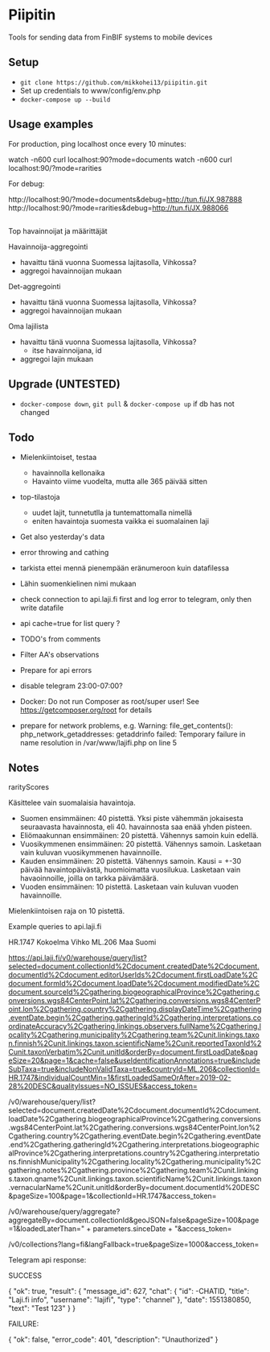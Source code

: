 # Piipitin
Tools for sending data from FinBIF systems to mobile devices

## Setup

- `git clone https://github.com/mikkohei13/piipitin.git`
- Set up credentials to www/config/env.php
- `docker-compose up --build`

## Usage examples

For production, ping localhost once every 10 minutes:

  watch -n600 curl localhost:90?mode=documents
  watch -n600 curl localhost:90/?mode=rarities

For debug:

  http://localhost:90/?mode=documents&debug=http://tun.fi/JX.987888
  http://localhost:90/?mode=rarities&debug=http://tun.fi/JX.988066

##

Top havainnoijat ja määrittäjät

Havainnoija-aggregointi
- havaittu tänä vuonna Suomessa lajitasolla, Vihkossa?
- aggregoi havainnoijan mukaan

Det-aggregointi
- havaittu tänä vuonna Suomessa lajitasolla, Vihkossa?
- aggregoi havainnoijan mukaan

Oma lajilista
- havaittu tänä vuonna Suomessa lajitasolla, Vihkossa?
  - itse havainnoijana, id
- aggregoi lajin mukaan


## Upgrade (UNTESTED)

- `docker-compose down`, `git pull` & `docker-compose up` if db has not changed

## Todo

- Mielenkiintoiset, testaa
  - havainnolla kellonaika
  - Havainto viime vuodelta, mutta alle 365 päivää sitten
- top-tilastoja
  - uudet lajit, tunnetutlla ja tuntemattomalla nimellä
  - eniten havaintoja suomesta vaikka ei suomalainen laji
- Get also yesterday's data
- error throwing and cathing
- tarkista ettei mennä pienempään eränumeroon kuin datafilessa
- Lähin suomenkielinen nimi mukaan
- check connection to api.laji.fi first and log error to telegram, only then write datafile 
- api cache=true for list query ?
- TODO's from comments
- Filter AA's observations
- Prepare for api errors
- disable telegram 23:00-07:00?
- Docker: Do not run Composer as root/super user! See https://getcomposer.org/root for details

- prepare for network problems, e.g. Warning:  file_get_contents(): php_network_getaddresses: getaddrinfo failed: Temporary failure in name resolution in /var/www/lajifi.php on line 5




## Notes


rarityScores

Käsittelee vain suomalaisia havaintoja.

- Suomen ensimmäinen: 40 pistettä. Yksi piste vähemmän jokaisesta seuraavasta havainnosta, eli 40. havainnosta saa enää yhden pisteen.
- Eliömaakunnan ensimmäinen: 20 pistettä. Vähennys samoin kuin edellä.
- Vuosikymmenen ensimmäinen: 20 pistettä. Vähennys samoin. Lasketaan vain kuluvan vuosikymmenen havainnoille.
- Kauden ensimmäinen: 20 pistettä. Vähennys samoin. Kausi = +-30 päivää havaintopäivästä, huomioimatta vuosilukua. Lasketaan vain havaoinnoille, joilla on tarkka päivämäärä.
- Vuoden ensimmäinen: 10 pistettä. Lasketaan vain kuluvan vuoden havainnoille.

Mielenkiintoisen raja on 10 pistettä.




Example queries to api.laji.fi


HR.1747 Kokoelma Vihko
ML.206 Maa Suomi


https://api.laji.fi/v0/warehouse/query/list?selected=document.collectionId%2Cdocument.createdDate%2Cdocument.documentId%2Cdocument.editorUserIds%2Cdocument.firstLoadDate%2Cdocument.formId%2Cdocument.loadDate%2Cdocument.modifiedDate%2Cdocument.sourceId%2Cgathering.biogeographicalProvince%2Cgathering.conversions.wgs84CenterPoint.lat%2Cgathering.conversions.wgs84CenterPoint.lon%2Cgathering.country%2Cgathering.displayDateTime%2Cgathering.eventDate.begin%2Cgathering.gatheringId%2Cgathering.interpretations.coordinateAccuracy%2Cgathering.linkings.observers.fullName%2Cgathering.locality%2Cgathering.municipality%2Cgathering.team%2Cunit.linkings.taxon.finnish%2Cunit.linkings.taxon.scientificName%2Cunit.reportedTaxonId%2Cunit.taxonVerbatim%2Cunit.unitId&orderBy=document.firstLoadDate&pageSize=20&page=1&cache=false&useIdentificationAnnotations=true&includeSubTaxa=true&includeNonValidTaxa=true&countryId=ML.206&collectionId=HR.1747&individualCountMin=1&firstLoadedSameOrAfter=2019-02-28%20DESC&qualityIssues=NO_ISSUES&access_token=

/v0/warehouse/query/list?selected=document.createdDate%2Cdocument.documentId%2Cdocument.loadDate%2Cgathering.biogeographicalProvince%2Cgathering.conversions.wgs84CenterPoint.lat%2Cgathering.conversions.wgs84CenterPoint.lon%2Cgathering.country%2Cgathering.eventDate.begin%2Cgathering.eventDate.end%2Cgathering.gatheringId%2Cgathering.interpretations.biogeographicalProvince%2Cgathering.interpretations.country%2Cgathering.interpretations.finnishMunicipality%2Cgathering.locality%2Cgathering.municipality%2Cgathering.notes%2Cgathering.province%2Cgathering.team%2Cunit.linkings.taxon.qname%2Cunit.linkings.taxon.scientificName%2Cunit.linkings.taxon.vernacularName%2Cunit.unitId&orderBy=document.documentId%20DESC&pageSize=100&page=1&collectionId=HR.1747&access_token=



/v0/warehouse/query/aggregate?aggregateBy=document.collectionId&geoJSON=false&pageSize=100&page=1&loadedLaterThan=" + parameters.sinceDate + "&access_token=


/v0/collections?lang=fi&langFallback=true&pageSize=1000&access_token=



Telegram api response:


SUCCESS

{
  "ok": true,
  "result": {
    "message_id": 627,
    "chat": {
      "id": -CHATID,
      "title": "Laji.fi info",
      "username": "lajifi",
      "type": "channel"
    },
    "date": 1551380850,
    "text": "Test 123"
  }
}


FAILURE:

{
  "ok": false,
  "error_code": 401,
  "description": "Unauthorized"
}

